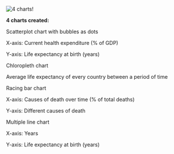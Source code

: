 ![4 charts!](https://github.com/user-attachments/assets/127086a0-d4b5-4c73-922d-23916dfffb6b)

**4 charts created:**

Scatterplot chart with bubbles as dots

X-axis: Current health expenditure (% of GDP)

Y-axis: Life expectancy at birth (years)



Chloropleth chart

Average life expectancy of every country between a period of time



Racing bar chart

X-axis: Causes of death over time (% of total deaths)

Y-axis: Different causes of death



Multiple line chart

X-axis: Years

Y-axis: Life expectancy at birth (years)

